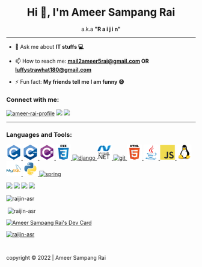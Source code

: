 <h1 align="center">Hi 👋, I'm Ameer Sampang Rai</h1>
 <p align="center">a.k.a <b>"R a i j i n"</b></p><hr>


- 💬 Ask me about **IT stuffs 💻**

- 📫 How to reach me: **mail2ameer5rai@gmail.com OR luffystrawhat180@gmail.com**

- ⚡ Fun fact: **My friends tell me I am funny 😅**

<h3 align="left">Connect with me:</h3>
<p align="left">
<a href="https://linkedin.com/in/ameer-rai-profile" target="_blank"><img src="https://img.shields.io/badge/LinkedIn-0077B5?style=for-the-badge&logo=linkedin&logoColor=white" alt="ameer-rai-profile" /></a>
<a href="https://www.facebook.com/ameer.rai.73/" target="_blank"> <img src="https://img.shields.io/badge/Facebook-1877F2?style=for-the-badge&logo=facebook&logoColor=white" /></a>
  <img src="https://img.shields.io/badge/Gmail-D14836?style=for-the-badge&logo=gmail&logoColor=white" /> 
</p><hr>

<h3 align="left">Languages and Tools:</h3>
<p align="left"> <a href="https://www.cprogramming.com/" target="_blank" rel="noreferrer"> <img src="https://raw.githubusercontent.com/devicons/devicon/master/icons/c/c-original.svg" alt="c" width="40" height="40"/> </a> <a href="https://www.w3schools.com/cpp/" target="_blank" rel="noreferrer"> <img src="https://raw.githubusercontent.com/devicons/devicon/master/icons/cplusplus/cplusplus-original.svg" alt="cplusplus" width="40" height="40"/> </a> <a href="https://www.w3schools.com/cs/" target="_blank" rel="noreferrer"> <img src="https://raw.githubusercontent.com/devicons/devicon/master/icons/csharp/csharp-original.svg" alt="csharp" width="40" height="40"/> </a> <a href="https://www.w3schools.com/css/" target="_blank" rel="noreferrer"> <img src="https://raw.githubusercontent.com/devicons/devicon/master/icons/css3/css3-original-wordmark.svg" alt="css3" width="40" height="40"/> </a> <a href="https://www.djangoproject.com/" target="_blank" rel="noreferrer"> <img src="https://cdn.worldvectorlogo.com/logos/django.svg" alt="django" width="40" height="40"/> </a> <a href="https://dotnet.microsoft.com/" target="_blank" rel="noreferrer"> <img src="https://raw.githubusercontent.com/devicons/devicon/master/icons/dot-net/dot-net-original-wordmark.svg" alt="dotnet" width="40" height="40"/> </a> <a href="https://git-scm.com/" target="_blank" rel="noreferrer"> <img src="https://www.vectorlogo.zone/logos/git-scm/git-scm-icon.svg" alt="git" width="40" height="40"/> </a> <a href="https://www.w3.org/html/" target="_blank" rel="noreferrer"> <img src="https://raw.githubusercontent.com/devicons/devicon/master/icons/html5/html5-original-wordmark.svg" alt="html5" width="40" height="40"/> </a> <a href="https://www.java.com" target="_blank" rel="noreferrer"> <img src="https://raw.githubusercontent.com/devicons/devicon/master/icons/java/java-original.svg" alt="java" width="40" height="40"/> </a> <a href="https://developer.mozilla.org/en-US/docs/Web/JavaScript" target="_blank" rel="noreferrer"> <img src="https://raw.githubusercontent.com/devicons/devicon/master/icons/javascript/javascript-original.svg" alt="javascript" width="40" height="40"/> </a> <a href="https://www.linux.org/" target="_blank" rel="noreferrer"> <img src="https://raw.githubusercontent.com/devicons/devicon/master/icons/linux/linux-original.svg" alt="linux" width="40" height="40"/> </a> <a href="https://www.mysql.com/" target="_blank" rel="noreferrer"> <img src="https://raw.githubusercontent.com/devicons/devicon/master/icons/mysql/mysql-original-wordmark.svg" alt="mysql" width="40" height="40"/> </a> <a href="https://www.python.org" target="_blank" rel="noreferrer"> <img src="https://raw.githubusercontent.com/devicons/devicon/master/icons/python/python-original.svg" alt="python" width="40" height="40"/> </a> <a href="https://spring.io/" target="_blank" rel="noreferrer"> <img src="https://www.vectorlogo.zone/logos/springio/springio-icon.svg" alt="spring" width="40" height="40"/> </a> </p>

<img src="https://img.shields.io/badge/Wordpress-21759B?style=for-the-badge&logo=wordpress&logoColor=white" />  <img src="https://img.shields.io/badge/Windows-0078D6?style=for-the-badge&logo=windows&logoColor=white" />  <img src="https://img.shields.io/badge/Ubuntu-E95420?style=for-the-badge&logo=ubuntu&logoColor=white" />
  <img src="https://img.shields.io/badge/GitHub-100000?style=for-the-badge&logo=github&logoColor=white" />

<p><img align="center" src="https://github-readme-streak-stats.herokuapp.com/?user=raijin-asr&" alt="raijin-asr" /></p>

<p>&nbsp;<img align="center" src="https://github-readme-stats.vercel.app/api?username=raijin-asr&show_icons=true&locale=en" alt="raijin-asr" /></p>

<a href="https://app.daily.dev/raijin_asr"><img src="https://api.daily.dev/devcards/bdec6f0135b9427a8bd86b196eff0384.png?r=x4o" width="350" height="350" alt="Ameer Sampang Rai's Dev Card"/></a>
</br>

<p align="left"> <a href="https://github.com/ryo-ma/github-profile-trophy"><img src="https://github-profile-trophy.vercel.app/?username=raijin-asr" alt="raijin-asr" /></a> </p></br>

copyright &copy; 2022 | Ameer Sampang Rai
